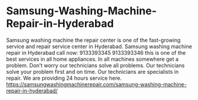 # Samsung-Washing-Machine-Repair-in-Hyderabad
 Samsung washing machine the repair center is one of the fast-growing service and repair service center in Hyderabad. Samsung washing machine repair in Hyderabad call now: 9133393345 9133393346 this is one of the best services in all home appliances. In all machines somewhere get a problem. Don’t worry our technicians solve all problems. Our technicians solve your problem first and on time. Our technicians are specialists in repair. We are providing 24 hours service here.  https://samsungwashingmachinerepair.com/samsung-washing-machine-repair-in-hyderabad/
